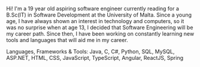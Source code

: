 Hi! I'm a 19 year old aspiring software engineer currently reading for a B.Sc(IT) in Software
Development at the University of Malta. Since a young age, I have always shown an interest in
technology and computers, so it was no surprise when at age 13, I decided that Software Engineering
will be my career path. Since then, I have been working on constantly learning new tools and languages
that will aid me in my career. 

Languages, Frameworks & Tools:
Java, C, C#, Python, SQL, MySQL, ASP.NET, HTML, CSS, JavaScript, TypeScript, Angular,
ReactJS, Spring
